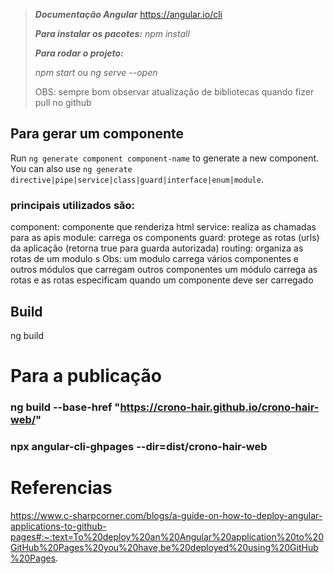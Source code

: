 
> <strong>*Documentação Angular*</strong>
> https://angular.io/cli
>
> <strong>*Para instalar os pacotes:*</strong>
> *npm install*
>
> <strong>*Para rodar o projeto:*</strong>
>
> *npm start* ou *ng serve --open*
>
>
> OBS: sempre bom observar atualização de bibliotecas quando fizer pull no github


## Para gerar um componente
Run `ng generate component component-name` to generate a new component. You can also use `ng generate directive|pipe|service|class|guard|interface|enum|module`.

### principais utilizados são:
component: componente que renderiza html
service: realiza as chamadas para as apis
module: carrega os components
guard: protege as rotas (urls) da aplicação (retorna true para guarda autorizada)
routing: organiza as rotas de um modulo
s
Obs: um modulo carrega vários componentes e outros módulos que carregam outros componentes
um módulo carrega as rotas e as rotas especificam quando um componente deve ser carregado

## Build
ng build


# Para a publicação

### ng build --base-href "https://crono-hair.github.io/crono-hair-web/"
### npx angular-cli-ghpages --dir=dist/crono-hair-web


# Referencias 
https://www.c-sharpcorner.com/blogs/a-guide-on-how-to-deploy-angular-applications-to-github-pages#:~:text=To%20deploy%20an%20Angular%20application%20to%20GitHub%20Pages%20you%20have,be%20deployed%20using%20GitHub%20Pages.
